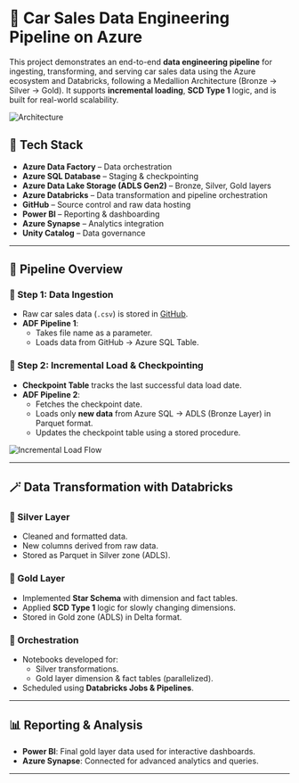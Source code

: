 # 🚗 Car Sales Data Engineering Pipeline on Azure

This project demonstrates an end-to-end **data engineering pipeline** for ingesting, transforming, and serving car sales data using the Azure ecosystem and Databricks, following a Medallion Architecture (Bronze → Silver → Gold). It supports **incremental loading**, **SCD Type 1** logic, and is built for real-world scalability.

![Architecture](./de1.jpg)

## 🔧 Tech Stack

- **Azure Data Factory** – Data orchestration
- **Azure SQL Database** – Staging & checkpointing
- **Azure Data Lake Storage (ADLS Gen2)** – Bronze, Silver, Gold layers
- **Azure Databricks** – Data transformation and pipeline orchestration
- **GitHub** – Source control and raw data hosting
- **Power BI** – Reporting & dashboarding
- **Azure Synapse** – Analytics integration
- **Unity Catalog** – Data governance

---

## 🚀 Pipeline Overview

### 🔹 Step 1: Data Ingestion
- Raw car sales data (`.csv`) is stored in [GitHub](https://github.com/Nagarjun-CS/Car_Sales_DE).
- **ADF Pipeline 1**:
  - Takes file name as a parameter.
  - Loads data from GitHub → Azure SQL Table.
  
### 🔹 Step 2: Incremental Load & Checkpointing
- **Checkpoint Table** tracks the last successful data load date.
- **ADF Pipeline 2**:
  - Fetches the checkpoint date.
  - Loads only **new data** from Azure SQL → ADLS (Bronze Layer) in Parquet format.
  - Updates the checkpoint table using a stored procedure.

![Incremental Load Flow](./26ffc0bf-bac5-4512-a082-995cf51c9070.png)

---

## 🪄 Data Transformation with Databricks

### 🔸 Silver Layer
- Cleaned and formatted data.
- New columns derived from raw data.
- Stored as Parquet in Silver zone (ADLS).

### 🔸 Gold Layer
- Implemented **Star Schema** with dimension and fact tables.
- Applied **SCD Type 1** logic for slowly changing dimensions.
- Stored in Gold zone (ADLS) in Delta format.

### 🔸 Orchestration
- Notebooks developed for:
  - Silver transformations.
  - Gold layer dimension & fact tables (parallelized).
- Scheduled using **Databricks Jobs & Pipelines**.

---

## 📊 Reporting & Analysis

- **Power BI**: Final gold layer data used for interactive dashboards.
- **Azure Synapse**: Connected for advanced analytics and queries.

---
